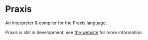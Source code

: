 # Praxis

An interpreter & compiler for the Praxis language.

Praxis is still in development, see [the website](https://praxis-lang.org) for more information.
